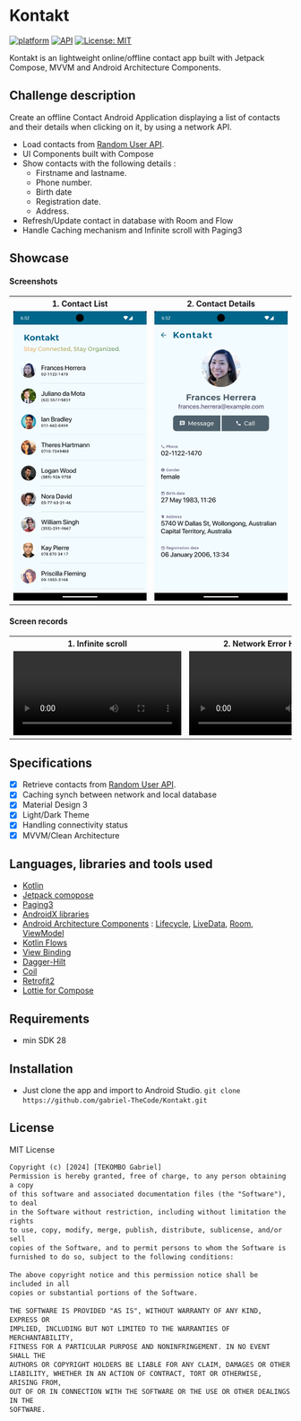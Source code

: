 # Kontakt

[![platform](https://img.shields.io/badge/platform-Android-yellow.svg)](https://www.android.com)
[![API](https://img.shields.io/badge/API-21%2B-brightgreen.svg?style=plastic)](https://android-arsenal.com/api?level=28)
[![License: MIT](https://img.shields.io/badge/License-MIT-red.svg)](https://opensource.org/licenses/MIT)

 Kontakt is an lightweight online/offline contact app built with Jetpack Compose, MVVM and Android Architecture Components.


<a name="description"></a>

## Challenge description

Create an offline Contact Android Application displaying a list of contacts and their details when clicking on it, by using a network API.
- Load contacts from [Random User API](https://randomuser.me/).
- UI Components built with Compose
- Show contacts with the following details :
  - Firstname and lastname.
  - Phone number.
  - Birth date
  - Registration date.
  - Address.
- Refresh/Update contact in database with Room and Flow
- Handle Caching mechanism and Infinite scroll with Paging3

<a name="screenshots"></a>

## Showcase

#### Screenshots

<table style="width:100%">
  <tr>
    <th>1. Contact List</th>
    <th>2. Contact Details</th>
  </tr>
  <tr>
    <td><img src="art/1.png"/></td>
    <td><img src="art/2.png"/></td>
  </tr>
   </table>

#### Screen records

<table style="width:100%">
  <tr>
    <th>1. Infinite scroll</th>
    <th>2. Network Error Handling</th>
  </tr>
  <tr>
    <td><video src="https://github.com/gabriel-TheCode/Kontakt/assets/26333609/5d7f572e-26b8-4867-be2d-3409d01d0a3c"/></td>
    <td><video src="https://github.com/gabriel-TheCode/Kontakt/assets/26333609/2cc7b92d-7a88-4972-831c-908188bc7347"/></td>
  </tr>
   </table>

<a name="specifications"></a>

## Specifications

- [x] Retrieve contacts from [Random User API](https://randomuser.me/).
- [x] Caching synch between network and local database
- [x] Material Design 3
- [x] Light/Dark Theme
- [x] Handling connectivity status
- [x] MVVM/Clean Architecture

<a name="tools"></a>

## Languages, libraries and tools used

- [Kotlin](https://kotlinlang.org/)
- [Jetpack comopose](https://kotlinlang.org/)
- [Paging3](https://developer.android.com/topic/libraries/architecture/paging/v3-overview)
- [AndroidX libraries](https://developer.android.com/jetpack/androidx)
- [Android Architecture Components](https://developer.android.com/topic/libraries/architecture) : [Lifecycle](https://developer.android.com/topic/libraries/architecture/lifecycle), [LiveData](https://developer.android.com/topic/libraries/architecture/livedata), [Room](https://developer.android.com/jetpack/androidx/releases/room), [ViewModel](https://developer.android.com/topic/libraries/architecture/viewmodel)
- [Kotlin Flows](https://developer.android.com/kotlin/flow)
- [View Binding](https://developer.android.com/topic/libraries/view-binding)
- [Dagger-Hilt](https://developer.android.com/training/dependency-injection/hilt-android)
- [Coil](https://github.com/coil-kt/coil)
- [Retrofit2](https://github.com/square/retrofit)
- [Lottie for Compose](https://github.com/airbnb/lottie/blob/master/android-compose.md)


<a name="requirements"></a>

## Requirements

- min SDK 28

<a name="installation"></a>

## Installation

- Just clone the app and import to Android Studio.
  `git clone https://github.com/gabriel-TheCode/Kontakt.git`


<a name="license"></a>

## License

MIT License

```
Copyright (c) [2024] [TEKOMBO Gabriel]
Permission is hereby granted, free of charge, to any person obtaining a copy
of this software and associated documentation files (the "Software"), to deal
in the Software without restriction, including without limitation the rights
to use, copy, modify, merge, publish, distribute, sublicense, and/or sell
copies of the Software, and to permit persons to whom the Software is
furnished to do so, subject to the following conditions:

The above copyright notice and this permission notice shall be included in all
copies or substantial portions of the Software.

THE SOFTWARE IS PROVIDED "AS IS", WITHOUT WARRANTY OF ANY KIND, EXPRESS OR
IMPLIED, INCLUDING BUT NOT LIMITED TO THE WARRANTIES OF MERCHANTABILITY,
FITNESS FOR A PARTICULAR PURPOSE AND NONINFRINGEMENT. IN NO EVENT SHALL THE
AUTHORS OR COPYRIGHT HOLDERS BE LIABLE FOR ANY CLAIM, DAMAGES OR OTHER
LIABILITY, WHETHER IN AN ACTION OF CONTRACT, TORT OR OTHERWISE, ARISING FROM,
OUT OF OR IN CONNECTION WITH THE SOFTWARE OR THE USE OR OTHER DEALINGS IN THE
SOFTWARE.
```

